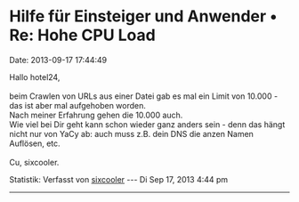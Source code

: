 Hilfe für Einsteiger und Anwender • Re: Hohe CPU Load
=====================================================

Date: 2013-09-17 17:44:49

Hallo hotel24,\
\
beim Crawlen von URLs aus einer Datei gab es mal ein Limit von 10.000 -
das ist aber mal aufgehoben worden.\
Nach meiner Erfahrung gehen die 10.000 auch.\
Wie viel bei Dir geht kann schon wieder ganz anders sein - denn das
hängt nicht nur von YaCy ab: auch muss z.B. dein DNS die anzen Namen
Auflösen, etc.\
\
Cu, sixcooler.

Statistik: Verfasst von
[sixcooler](http://forum.yacy-websuche.de/memberlist.php?mode=viewprofile&u=274)
--- Di Sep 17, 2013 4:44 pm

------------------------------------------------------------------------
